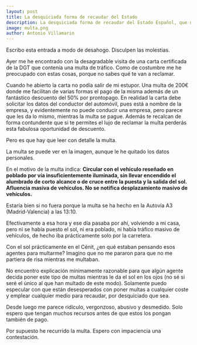 ```yaml
---
layout: post
title: La desquiciada forma de recaudar del Estado
description: La desquiciada forma de recaudar del Estado Español, que no tiene límites.
image: multa.png
author: Antonio Villamarin
---
```


Escribo esta entrada a modo de desahogo. Disculpen las molestias.

Ayer me he encontrado con la desagradable visita de una carta certificada de la DGT que contenía una multa de tráfico. Como de costumbre me he preocupado con estas cosas, porque no sabes qué te van a reclamar.

Cuando he abierto la carta no podía salir de mi estupor. Una multa de 200€ donde me facilitan de varias formas el pago de la misma además de un fantástico descuento del 50% por prontopago. En realidad la carta debe solicitar los datos del conductor del automóvil, pues está a nombre de la empresa, y evidentemente no puede conducir una empresa, pero parece que les da lo mismo, mientras la multa se pague. Además te recalcan de forma contundente que si te permites el lujo de reclamar la multa perderás esta fabulosa oportunidad de descuento.

Pero es que hay que leer con detalle la multa.

La multa se puede ver en la imagen, aunque le he quitado los datos personales.

En el motivo de la multa indica: **Circular con el vehículo reseñado en poblado por vía insuficientemente iluminada, sin llevar encendido el alumbrado de corto alcance o de cruce entre la puesta y la salida del sol. Afluencia masiva de vehículos. No se notifica desplazamiento masivo de vehículos.**

Estaría bien si no fuera porque la multa se ha hecho en la Autovía A3 (Madrid-Valencia) a las 13:10.

Efectivamente a esa hora y ese día pasaba por ahí, volviendo a mi casa, pero ni se había puesto el sol, ni era poblado, ni había tráfico masivo de vehículos, de hecho iba prácticamente solo por la carretera.

Con el sol prácticamente en el Cénit, ¿en qué estaban pensando esos agentes para multarme? Imagino que no me pararon para que no me partiera de risa mientras me multaban.

No encuentro explicación mínimamente razonable para que algún agente decida poner este tipo de multas mientras le da el sol en los ojos (no sé si seré el único al que han multado de este modo). Solamente puedo especular con que están desesperados con poner multas a cualquier coste y emplear cualquier medio para recaudar, por desquiciado que sea.

Desde luego me parece ridículo, vergonzoso, abusivo y desmedido. Solo espero que tengan muchos recursos antes de que estos los pongan también de pago.

Por supuesto he recurrido la multa. Espero con impaciencia una contestación.
